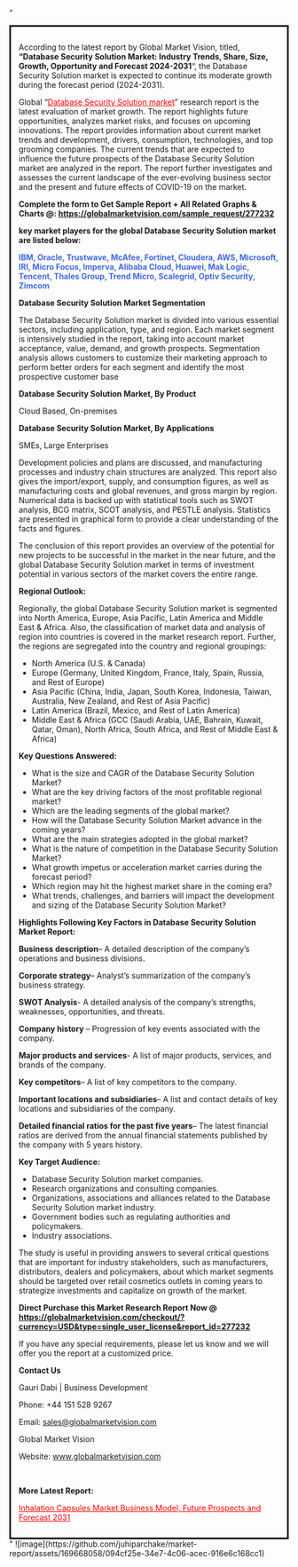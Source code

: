 "<div style='border: 3px solid black; padding: 1em;'>

According to the latest report by Global Market Vision, titled, <strong>“Database Security Solution Market: Industry Trends, Share, Size, Growth, Opportunity and Forecast 2024-2031</strong>“, the Database Security Solution market is expected to continue its moderate growth during the forecast period (2024-2031).

Global “<a style='color: #ff0000;' href='https://globalmarketvision.com/reports/global-database-security-solution-market/277232'>Database Security Solution market</a>” research report is the latest evaluation of market growth. The report highlights future opportunities, analyzes market risks, and focuses on upcoming innovations. The report provides information about current market trends and development, drivers, consumption, technologies, and top grooming companies. The current trends that are expected to influence the future prospects of the Database Security Solution market are analyzed in the report. The report further investigates and assesses the current landscape of the ever-evolving business sector and the present and future effects of COVID-19 on the market.

<strong>Complete the form to Get Sample Report + All Related Graphs &amp; Charts @: <a style='color: #ff0000;' href='https://globalmarketvision.com/sample_request/277232?utm_source=linkedinPulse&utm_medium=SN&utm_campaign=SN'><strong>https://globalmarketvision.com/sample_request/277232</strong></a></strong>

<strong>key market players for the global Database Security Solution market are listed below:</strong>

<strong style='color: #4169e1;'>IBM, Oracle, Trustwave, McAfee, Fortinet, Cloudera, AWS, Microsoft, IRI, Micro Focus, Imperva, Alibaba Cloud, Huawei, Mak Logic, Tencent, Thales Group, Trend Micro, Scalegrid, Optiv Security, Zimcom</strong>

<strong>Database Security Solution Market Segmentation</strong>

The Database Security Solution market is divided into various essential sectors, including application, type, and region. Each market segment is intensively studied in the report, taking into account market acceptance, value, demand, and growth prospects. Segmentation analysis allows customers to customize their marketing approach to perform better orders for each segment and identify the most prospective customer base

<strong>Database Security Solution Market, By Product</strong>

Cloud Based, On-premises

<strong>Database Security Solution Market, By Applications</strong>

SMEs, Large Enterprises

Development policies and plans are discussed, and manufacturing processes and industry chain structures are analyzed. This report also gives the import/export, supply, and consumption figures, as well as manufacturing costs and global revenues, and gross margin by region. Numerical data is backed up with statistical tools such as SWOT analysis, BCG matrix, SCOT analysis, and PESTLE analysis. Statistics are presented in graphical form to provide a clear understanding of the facts and figures.

The conclusion of this report provides an overview of the potential for new projects to be successful in the market in the near future, and the global Database Security Solution market in terms of investment potential in various sectors of the market covers the entire range.

<strong>Regional Outlook:</strong>

Regionally, the global Database Security Solution market is segmented into North America, Europe, Asia Pacific, Latin America and Middle East &amp; Africa. Also, the classification of market data and analysis of region into countries is covered in the market research report. Further, the regions are segregated into the country and regional groupings:
<ul>
  <li>North America (U.S. &amp; Canada)</li>
  <li>Europe (Germany, United Kingdom, France, Italy, Spain, Russia, and Rest of Europe)</li>
  <li>Asia Pacific (China, India, Japan, South Korea, Indonesia, Taiwan, Australia, New Zealand, and Rest of Asia Pacific)</li>
  <li>Latin America (Brazil, Mexico, and Rest of Latin America)</li>
  <li>Middle East &amp; Africa (GCC (Saudi Arabia, UAE, Bahrain, Kuwait, Qatar, Oman), North Africa, South Africa, and Rest of Middle East &amp; Africa)</li>
</ul>
<strong>Key Questions Answered:</strong>
<ul>
  <li>What is the size and CAGR of the Database Security Solution Market?</li>
  <li>What are the key driving factors of the most profitable regional market?</li>
  <li>Which are the leading segments of the global market?</li>
  <li>How will the Database Security Solution Market advance in the coming years?</li>
  <li>What are the main strategies adopted in the global market?</li>
  <li>What is the nature of competition in the Database Security Solution Market?</li>
  <li>What growth impetus or acceleration market carries during the forecast period?</li>
  <li>Which region may hit the highest market share in the coming era?</li>
  <li>What trends, challenges, and barriers will impact the development and sizing of the Database Security Solution Market?</li>
</ul>
<strong>Highlights Following Key Factors in Database Security Solution Market Report:</strong>

<strong>Business description</strong>– A detailed description of the company’s operations and business divisions.

<strong>Corporate strategy</strong>– Analyst’s summarization of the company’s business strategy.

<strong>SWOT Analysis</strong>- A detailed analysis of the company’s strengths, weaknesses, opportunities, and threats.

<strong>Company history</strong> – Progression of key events associated with the company.

<strong>Major products and services</strong>- A list of major products, services, and brands of the company.

<strong>Key competitors</strong>– A list of key competitors to the company.

<strong>Important locations and subsidiaries</strong>– A list and contact details of key locations and subsidiaries of the company.

<strong>Detailed financial ratios for the past five years</strong>– The latest financial ratios are derived from the annual financial statements published by the company with 5 years history.

<strong>Key Target Audience:</strong>
<ul>
  <li>Database Security Solution market companies.</li>
  <li>Research organizations and consulting companies.</li>
  <li>Organizations, associations and alliances related to the Database Security Solution market industry.</li>
  <li>Government bodies such as regulating authorities and policymakers.</li>
  <li>Industry associations.</li>
</ul>
The study is useful in providing answers to several critical questions that are important for industry stakeholders, such as manufacturers, distributors, dealers and policymakers, about which market segments should be targeted over retail cosmetics outlets in coming years to strategize investments and capitalize on growth of the market.

<strong>Direct Purchase this Market Research Report Now @ </strong><strong><a style='color: #ff0000;' href='https://globalmarketvision.com/checkout/?currency=USD&type=single_user_license&report_id=277232?utm_source=linkedinPulse&utm_medium=SN&utm_campaign=SN'><strong>https://globalmarketvision.com/checkout/?currency=USD&type=single_user_license&report_id=277232</strong></a></strong>

If you have any special requirements, please let us know and we will offer you the report at a customized price.
<p id='ember58' class='ember-view reader-content-blocks__paragraph'><strong>Contact Us</strong></p>
<p id='ember59' class='ember-view reader-content-blocks__paragraph'>Gauri Dabi | Business Development</p>
<p id='ember60' class='ember-view reader-content-blocks__paragraph'>Phone: +44 151 528 9267</p>
Email: <a href='mailto:sales@globalmarketvision.com'>sales@globalmarketvision.com</a>

Global Market Vision

Website: <a href='http://www.globalmarketvision.com'>www.globalmarketvision.com</a>

&nbsp;

<strong>More Latest Report:</strong>

<a style='color: #ff0000;' href='https://www.linkedin.com/pulse/inhalation-capsules-market-business-model-future-prospects-neha-more-imdtf?trackingId=AIJ0chm550CTbk%2BkoxMknA%3D%3D&lipi=urn%3Ali%3Apage%3Ad_flagship3_profile_view_base_recent_activity_content_view%3BbGYM6eJFSy6QilYzzsPe9g%3D%3D'>Inhalation Capsules Market Business Model, Future Prospects and Forecast 2031</a>

</div>"
![image](https://github.com/juhiparchake/market-report/assets/169668058/094cf25e-34e7-4c06-acec-916e6c168cc1)
